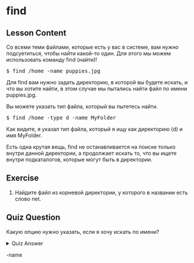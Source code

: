 # find

## Lesson Content

Со всеми теми файлами, которые есть у вас в системе, вам нужно подсуетиться, чтобы найти какой-то один. Для этого мы можем использовать команду find (найти)!

<pre>$ find /home -name puppies.jpg</pre>

Для find вам нужно задать директорию, в которой вы будете искать, и что вы хотите найти, в этом случае мы пытались найти файл по имени puppies.jpg.

Вы можете указать тип файла, который вы пытетесь найти.

<pre>$ find /home -type d -name MyFolder</pre>

Как видите, я указал тип файла, который я ищу как директорию (d) и имя MyFolder.

Есть одна крутая вещь, find не останавливается на поиске только внутри данной директории, а продолжает искать то, что вы ищете внутри подкаталогов, которые могут быть в директории.

## Exercise

<ol>
<li>Найдите файл из корневой директории, у которого в названии есть слово net.</li>
</ol>

## Quiz Question

Какую опцию нужно указать, если я хочу искать по имени?

<details>
    <summary>Quiz Answer</summary>
</details>

-name